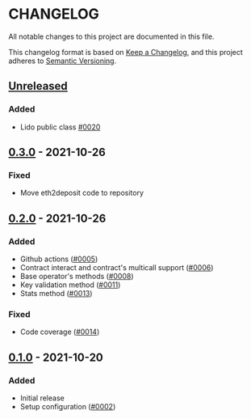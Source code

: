 # CHANGELOG

All notable changes to this project are documented in this file.

This changelog format is based on [Keep a Changelog](https://keepachangelog.com/en/1.0.0/),
and this project adheres to [Semantic Versioning](https://semver.org/spec/v2.0.0.html).

## [Unreleased](https://github.com/lidofinance/lido-python-sdk)
### Added
- Lido public class [#0020](https://github.com/lidofinance/lido-python-sdk/pull/20)

## [0.3.0](https://github.com/lidofinance/lido-python-sdk) - 2021-10-26
### Fixed
- Move eth2deposit code to repository

## [0.2.0](https://github.com/lidofinance/lido-python-sdk) - 2021-10-26
### Added
- Github actions ([#0005](https://github.com/lidofinance/lido-python-sdk/pull/5))
- Contract interact and contract's multicall support ([#0006](https://github.com/lidofinance/lido-python-sdk/pull/6))
- Base operator's methods ([#0008](https://github.com/lidofinance/lido-python-sdk/pull/8))
- Key validation method ([#0011](https://github.com/lidofinance/lido-python-sdk/pull/11))
- Stats method ([#0013](https://github.com/lidofinance/lido-python-sdk/pull/11))

### Fixed
- Code coverage ([#0014](https://github.com/lidofinance/lido-python-sdk/pull/14))

## [0.1.0](https://github.com/lidofinance/lido-python-sdk) - 2021-10-20
### Added
- Initial release
- Setup configuration ([#0002](https://github.com/lidofinance/lido-python-sdk/pull/2))
